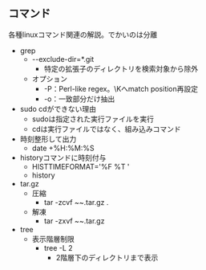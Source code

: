 ## コマンド

各種linuxコマンド関連の解説。でかいのは分離

* grep
    * --exclude-dir=*.git
        * 特定の拡張子のディレクトリを検索対象から除外
    * オプション
        * -P：Perl-like regex。\Kへmatch position再設定
        * -o：一致部分だけ抽出
* sudo cdができない理由
    * sudoは指定された実行ファイルを実行
    * cdは実行ファイルではなく、組み込みコマンド
* 時刻整形して出力
    * date +%H:%M:%S
* historyコマンドに時刻付与
    * HISTTIMEFORMAT='%F %T '
    * history
* tar.gz
    * 圧縮
        * tar -zcvf ~~.tar.gz .
    * 解凍
        * tar -zxvf ~~.tar.gz
* tree
    * 表示階層制限
        * tree -L 2
            * 2階層下のディレクトリまで表示